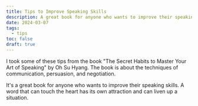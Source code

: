```yaml
---
title: Tips to Improve Speaking Skills
description: A great book for anyone who wants to improve their speaking skills.
date: 2024-03-07
tags:
  - tips
toc: false
draft: true
---
```


I took some of these tips from the book "The Secret Habits to Master Your
Art of Speaking" by Oh Su Hyang. The book is about the techniques of
communication, persuasion, and negotiation.

It's a great book for anyone who wants to improve their speaking skills. A
word that can touch the heart has its own attraction and can liven up a
situation.
